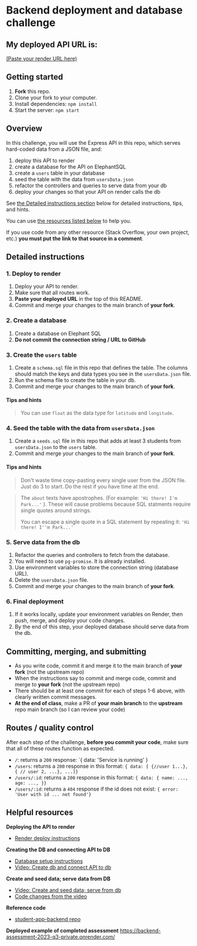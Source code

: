 # Backend deployment and database challenge

## My deployed API URL is:
[(Paste your render URL here)](https://backend-assessment-zjbk.onrender.com)

## Getting started

1. **Fork** this repo.
1. Clone your fork to your computer.
1. Install dependencies: `npm install`
1. Start the server: `npm start`

## Overview
In this challenge, you will use the Express API in this repo, which serves hard-coded data from a JSON file, and:

1. deploy this API to render
1. create a database for the API on ElephantSQL
1. create a `users` table in your database
1. seed the table with the data from `usersData.json`
1. refactor the controllers and queries to serve data from your db
1. deploy your changes so that your API on render calls the db

See [the Detailed instructions section](#tasks) below for detailed instructions, tips, and hints.

You can use [the resources listed below](#helpful-resources) to help you.

If you use code from any other resource (Stack Overflow, your own project, etc.) **you must put the link to that source in a comment**.

## <a id="tasks"></a>Detailed instructions

### 1. Deploy to render
1. Deploy your API to render.
1. Make sure that all routes work.
1. **Paste your deployed URL** in the top of this README.
1. Commit and merge your changes to the main branch of **your fork**.

### 2. Create a database
1. Create a database on Elephant SQL
1. **Do not commit the connection string / URL to GitHub**

### 3. Create the `users` table
1. Create a `schema.sql` file in this repo that defines the table. The columns should match the keys and data types you see in the `usersData.json` file.
1. Run the schema file to create the table in your db.
1. Commit and merge your changes to the main branch of **your fork**.

#### Tips and hints
> You can use `float` as the data type for `latitude` and `longitude`.

### 4. Seed the table with the data from `usersData.json`
1. Create a `seeds.sql` file in this repo that adds at least 3 students from `usersData.json` to the `users` table.
1. Commit and merge your changes to the main branch of **your fork**.

#### Tips and hints
> Don't waste time copy-pasting every single user from the JSON file. Just do 3 to start. Do the rest if you have time at the end.

> The `about` texts have apostrophes. (For example: `'Hi there! I'm Park...'` ). These will cause problems because SQL statments require single quotes around strings.
>
>You can escape a single quote in a SQL statement by repeating it: `'Hi there! I''m Park...'`

### 5. Serve data from the db
1. Refactor the queries and controllers to fetch from the database.
1. You will need to use `pg-promise`. It is already installed.
1. Use environment variables to store the connection string (database URL).
1. Delete the `usersData.json` file.
1. Commit and merge your changes to the main branch of **your fork**.

### 6. Final deployment
1. If it works locally, update your environment variables on Render, then push, merge, and deploy your code changes.
1. By the end of this step, your deployed database should serve data from the db.


## Committing, merging, and submitting
- As you write code, commit it and merge it to the main branch of **your fork** (not the upstream repo)
- When the instructions say to commit and merge code, commit and merge to **your fork** (not the upstream repo)
- There should be at least one commit for each of steps 1-6 above, with clearly written commit messages.
- **At the end of class**, make a PR of **your main branch** to the **upstream** repo main branch (so I can review your code)

## Routes / quality control
After each step of the challenge, **before you commit your code**, make sure that all of these routes function as expected.

- `/`: returns a `200` response: `{ data: 'Service is running' }
- `/users`: returns a `200` response in this format: `{ data: [ {//user 1...}, { // user 2, ...}, ...]}`
- `/users/:id`: returns a `200` response in this format: `{ data: { name: ..., age: ..., }}`
- `/users/:id`: returns a `404` response if the id does not exist: `{ error: 'User with id ... not found'}`

## Helpful resources
**Deploying the API to render**

- [Render deploy instructions](https://docs.google.com/document/d/1wmwJ47ocX7-lE4Kv5KnmX1TK3cvgXx1EMUNEaDGLFlo/edit?usp=sharing)

**Creating the DB and connecting API to DB**

- [Database setup instructions](https://docs.google.com/document/d/1qLWS4upwjoSGptMfpAkhw6zWGn_rBnEQ9CVr3sf1GE8/edit?usp=sharing)
- [Video: Create db and connect API to db](https://us06web.zoom.us/rec/share/gEz-eUuwZCbLv_VFOXvozcWSgytMj3KK3XxVnOQZwA1L7U_NSfWKASNk4vEKK-qu.VnCe5S2CSnd5exii?startTime=1677263406000&pwd=qHjCHrx55Lfu5wMCltAEozflkPcvAG1d)

**Create and seed data; serve data from DB**
- [Video: Create and seed data; serve from db](https://us06web.zoom.us/rec/share/kQNjT8bane_j_vDJx8IKoZnk7Z5WalZDfMLQvzCyR0ZF7a2OUoCChN6vQAcE0Ai8.CL2R90qQjzrXpDFo?startTime=1677609325000&pwd=KRxHYGQ0iakfZkd8TaZnCtCf1LJvwtTk)
- [Code changes from the video](https://github.com/mikeboyle/student-app-backend/pull/8/files)

**Reference code**
- [student-app-backend repo](https://github.com/mikeboyle/student-app-backend)

**Deployed example of completed assessment**
https://backend-assessment-2023-q3-private.onrender.com/
